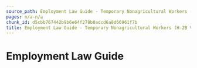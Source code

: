 ```yaml
---
source_path: Employment Law Guide - Temporary Nonagricultural Workers (H-2B Visas).md
pages: n/a-n/a
chunk_id: d5cbb767442b9b6e64f278b0adcd6a8d66961f7b
title: Employment Law Guide - Temporary Nonagricultural Workers (H-2B Visas)
---
```

# Employment Law Guide
